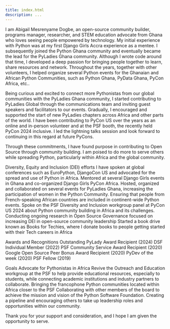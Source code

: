 ```yaml
---
title: index.html
description: ...
---
```


I am Abigail Mesrenyame Dogbe, an open\-source community builder, programs manager, researcher, and STEM education advocate from Ghana who loves seeing people empowered by technology. My initial experience with Python was at my first Django Girls Accra experience as a mentee. I subsequently joined the Python Ghana community and eventually became the lead for the PyLadies Ghana community. Although I wrote code around that time, I developed a deep passion for bringing people together to learn, share resources and network. Throughout the years, together with other volunteers, I helped organize several Python events for the Ghanaian and African Python Communities, such as Python Ghana, PyData Ghana, PyCon Africa, etc..


Being curious and excited to connect more Pythonistas from our global communities with the PyLadies Ghana community, I started contributing to PyLadies Global through the communications team and inviting guest speakers and facilitators to our events. Gradually, I encouraged and supported the start of new PyLadies chapters across Africa and other parts of the world. I have been contributing to PyCon US over the years as an online and in\-person volunteer and at the PSF booth, the recently held PyCon 2024 inclusive. I led the lightning talks session and look forward to continuing in this regard at future PyCons.


Through these commitments, I have found purpose in contributing to Open Source through community building. I am poised to do more to serve others while spreading Python, particularly within Africa and the global community. 


Diversity, Equity and Inclusion (DEI) efforts
I have spoken at global conferences such as EuroPython, DjangoCon US and advocated for the spread and use of Python in Africa.
Mentored at several Django Girls events in Ghana and co\-organized Django Girls PyCon Africa.
Hosted, organized and collaborated on several events for PyLadies Ghana, increasing the participation of women in the Python Community.
Ensuring that people from French\-speaking African countries are included in continent\-wide Python events.
Spoke on the PSF Diversity and Inclusion workgroup panel at PyCon US 2024 about Python community building in Africa and its challenges.
Conducting ongoing research in Open Source Governance focused on increasing DEI in open\-source community leadership
Started a book drive known as Books for Techies, where I donate books to people getting started with their Tech careers in Africa


Awards and Recognitions
Outstanding PyLady Award Recipient (2024\)
DSF Individual Member (2022\)
PSF Community Service Award Recipient (2020\)
Google Open Source Peer Bonus Award Recipient (2020\)
PyDev of the week (2020\)
PSF Fellow (2019\)


Goals
Advocate for Pythonistas in Africa
Revive the Outreach and Education workgroup at the PSF to help provide educational resources, especially to students, while connecting academic institutions and industry partners to collaborate.
Bringing the francophone Python communities located within Africa closer to the PSF
Collaborating with other members of the board to achieve the mission and vision of the Python Software Foundation.
Creating a pipeline and encouraging others to take up leadership roles and opportunities within our community.


Thank you for your support and consideration, and I hope I am given the opportunity to serve.


